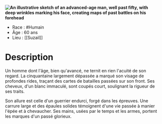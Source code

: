 **![An illustrative sketch of an advanced-age man, well past fifty, with deep wrinkles marking his face, creating maps of past battles on his forehead](https://lh7-rt.googleusercontent.com/docsz/AD_4nXfFr-QxUrU42EcwdI_JszoqFwCmXvmlmARwkploDjUx1o6LBHZkQLK0i-93zxrEL1yUPF7Ixagy1b7H6XEtuZP_Bs47xoX2I41I1P7zLwqQ4659ZaKytGNx5lvBawNjiCg5J-TZeoHeDrspsW31tTE?key=f20fUraZRdyhaJR7QEfoVE-N)**

- Race : #Humain
- Âge : 60 ans
- Lieu : [[Suzail]]
# Description
Un homme dont l'âge, bien qu'avancé, ne ternit en rien l'acuité de son regard. La cinquantaine largement dépassée a marqué son visage de profondes rides, traçant des cartes de batailles passées sur son front. Ses cheveux, d'un blanc immaculé, sont coupés court, soulignant la rigueur de ses traits.

Son allure est celle d'un guerrier endurci, forgé dans les épreuves. Une carrure large et des épaules solides témoignent d'une vie passée à manier l'épée et à chevaucher. Ses mains, usées par le temps et les armes, portent les marques d'un passé glorieux.


